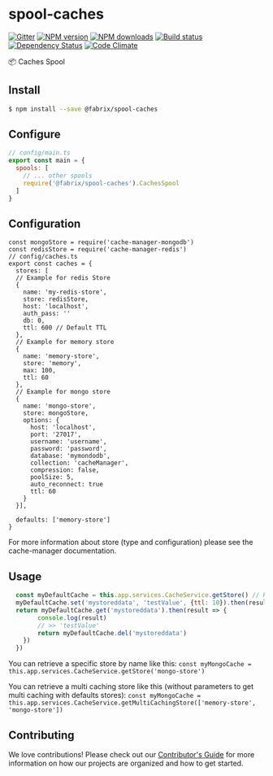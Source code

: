 # spool-caches

[![Gitter][gitter-image]][gitter-url]
[![NPM version][npm-image]][npm-url]
[![NPM downloads][npm-download]][npm-url]
[![Build status][ci-image]][ci-url]
[![Dependency Status][daviddm-image]][daviddm-url]
[![Code Climate][codeclimate-image]][codeclimate-url]

:package: Caches Spool


## Install
```sh
$ npm install --save @fabrix/spool-caches
```

## Configure

```js
// config/main.ts
export const main = {
  spools: [
    // ... other spools
    require('@fabrix/spool-caches').CachesSpool
  ]
}
```

## Configuration

```
const mongoStore = require('cache-manager-mongodb')
const redisStore = require('cache-manager-redis')
// config/caches.ts
export const caches = {
  stores: [
  // Example for redis Store
  {
    name: 'my-redis-store',
    store: redisStore,
    host: 'localhost',
    auth_pass: ''
    db: 0,
    ttl: 600 // Default TTL
  },
  // Example for memory store
  {
    name: 'memory-store',
    store: 'memory',
    max: 100,
    ttl: 60
  },
  // Example for mongo store
  {
    name: 'mongo-store',
    store: mongoStore,
    options: {
      host: 'localhost',
      port: '27017',
      username: 'username',
      password: 'password',
      database: 'mymondodb',
      collection: 'cacheManager',
      compression: false,
      poolSize: 5,
      auto_reconnect: true
      ttl: 60
    }
  }],

  defaults: ['memory-store']
}
```

For more information about store (type and configuration) please see the cache-manager documentation.

## Usage

```JavaScript
  const myDefaultCache = this.app.services.CacheService.getStore() // Return the first store into defaults config
  myDefaultCache.set('mystoreddata', 'testValue', {ttl: 10}).then(result => {
  return myDefaultCache.get('mystoreddata').then(result => {
        console.log(result)
        // >> 'testValue'
        return myDefaultCache.del('mystoreddata')
    })
  })

```

You can retrieve a specific store by name like this: 
`const myMongoCache = this.app.services.CacheService.getStore('mongo-store')`

You can retrieve a multi caching store like this (without parameters to get multi caching with defaults stores): 
`const myMongoCache = this.app.services.CacheService.getMultiCachingStore(['memory-store', 'mongo-store'])`

## Contributing
We love contributions! Please check out our [Contributor's Guide](https://github.com/fabrixjs/fabrix/blob/master/.github/CONTRIBUTING.md) for more
information on how our projects are organized and how to get started.

[npm-image]: https://img.shields.io/npm/v/spool-proxy-cache.svg?style=flat-square
[npm-url]: https://npmjs.org/package/spool-proxy-cache
[npm-download]: https://img.shields.io/npm/dt/spool-proxy-cache.svg
[ci-image]: https://img.shields.io/circleci/project/github/CaliStyle/spool-proxy-cache/master.svg
[ci-url]: https://circleci.com/gh/CaliStyle/spool-proxy-cache/tree/master
[daviddm-image]: http://img.shields.io/david/fabrixjs/spool-proxy-cache.svg?style=flat-square
[daviddm-url]: https://david-dm.org/fabrixjs/spool-proxy-cache
[codeclimate-image]: https://img.shields.io/codeclimate/github/fabrixjs/spool-proxy-cache.svg?style=flat-square
[codeclimate-url]: https://codeclimate.com/github/fabrixjs/spool-proxy-cache
[gitter-image]: http://img.shields.io/badge/+%20GITTER-JOIN%20CHAT%20%E2%86%92-1DCE73.svg?style=flat-square
[gitter-url]: https://gitter.im/fabrixjs/fabrix
